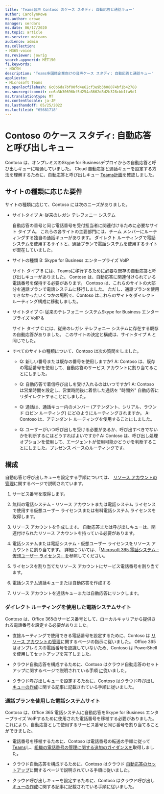 ```yaml
---
title: 'Teams音声 Contoso のケース スタディ: 自動応答と通話キュー'
author: CarolynRowe
ms.author: crowe
manager: serdars
ms.date: 06/17/2020
ms.topic: article
ms.service: msteams
audience: admin
ms.collection:
- M365-voice
ms.reviewer: jowrig
search.appverid: MET150
f1.keywords:
- NOCSH
description: 'Teams多国籍企業向けの音声ケース スタディ: 自動応答と通話キュー'
appliesto:
- Microsoft Teams
ms.openlocfilehash: 6c0b6da7bf00fd4e62cf3e9b3b08074bf1b42788
ms.sourcegitcommit: cc6a3b30696bf5d254a3662d8d2b328cbb1fa9d1
ms.translationtype: MT
ms.contentlocale: ja-JP
ms.lasthandoff: 05/25/2022
ms.locfileid: "65681718"
---
```

# <a name="contoso-case-study-auto-attendants-and-call-queues"></a>Contoso のケース スタディ: 自動応答と呼び出しキュー

Contoso は、オンプレミスのSkype for Businessデプロイからの自動応答と呼び出しキューに精通していました。 Cloud 自動応答と通話キューを設定する方法を理解するために、自動応答と呼び出しキュー [Teams計画](plan-auto-attendant-call-queue.md)を確認しました。

## <a name="requirements-depending-on-site-type"></a>サイトの種類に応じた要件

サイトの種類に応じて、Contoso には次のニーズがありました。

- サイトタイプ A: 従来のレガシ テレフォニー システム 

  自動応答の番号と同じ電話番号を受付担当者に関連付けるために必要なサイト タイプ A。 これらの各サイトの主要部門には、チーム メンバーにルーティングする独自の通話キューがあります。 ダイレクト ルーティングで電話システムを使用するサイトと、通話プランで電話システムを使用するサイトが混在していました。  

- サイトの種類 B: Skype for Business エンタープライズ VoIP 

  サイト タイプ B には、Teamsに移行するために必要な既存の自動応答と呼び出しキューがありました。 Contoso は、自動応答に関連付けられている電話番号を保持する必要があります。 Contoso は、これらのサイトの大部分を通話プランで電話システムに移行しました。 ただし、通話プランを使用できなかったいくつかの場所で、Contoso はこれらのサイトをダイレクト ルーティング構成に移動しました。  

- サイトタイプ C: 従来のテレフォニー システムSkype for Business エンタープライズ VoIP & 

  サイト タイプ C には、従来のレガシ テレフォニー システムに存在する既存の自動応答がありました。 このサイトの決定と構成は、サイトタイプ A と同じでした。   

- すべてのサイトの種類について、Contoso は次の質問をしました。

  - Q: 新しい番号または既存の番号を使用しますか? 
    A: Contoso は、既存の電話番号を使用して、自動応答のサービス アカウントに割り当てることにしました。 

  - Q: 自動応答で着信呼び出しを受け入れるのはいつですか? 
    A: Contoso は営業時間を設定し、営業時間後に着信した通話を "時間外" 自動応答にリダイレクトすることにしました。  

  - Q: 通話は、通話キュー内のメンバー (アテンダント、シリアル、ラウンド ロビン ルーティング) にどのようにルーティングされますか。 
    A: Contoso は、アテンダント ルーティングを使用することにしました。 

  - Q: ユーザーがいつ呼び出しを受ける必要があるか、呼び出すべきでないかを判断するにはどうすればよいですか? 
    A: Contoso は、呼び出し処理オプションを使用して、エージェントが使用可能かどうかを判断することにしました。プレゼンス ベースのルーティングです。 


## <a name="configuration"></a>構成

自動応答と呼び出しキューを設定する手順については、 [リソース アカウントの管理](manage-resource-accounts.md)に関するページで説明されています。 

1. サービス番号を取得します。 

2. 無料の電話システム - リソース アカウントまたは電話システム ライセンスで使用する仮想ユーザー ライセンスまたは有料電話システム ライセンスを取得します。

3. リソース アカウントを作成します。 自動応答または呼び出しキューは、関連付けられたリソース アカウントを持っている必要があります。 

4. 電話システムまたは電話システム - 仮想ユーザー ライセンスをリソース アカウントに割り当てます。 詳細については、「[Microsoft 365 電話システム – 仮想ユーザー ライセンス」を](./teams-add-on-licensing/virtual-user.md)参照してください。

5. ライセンスを割り当てたリソース アカウントにサービス電話番号を割り当てます。 

6. 電話システム通話キューまたは自動応答を作成する 

7. リソース アカウントを通話キューまたは自動応答にリンクします。 


### <a name="sites-with-phone-system-with-direct-routing"></a>ダイレクト ルーティングを使用した電話システムサイト 

Contoso は、Office 365のサービス番号として、ローカルキャリアから提供される電話番号を設定する必要がありました。 

- 直接ルーティングで使用できる電話番号を設定するために、Contoso は [リソース アカウントの管理](manage-resource-accounts.md)に関するページの指示に従いました。 Office 365はオンプレミスの電話番号を認識していないため、Contoso は PowerShell を使用してセットアップを完了しました。   

- クラウド自動応答を構成するために、Contoso はクラウド自動応答のセットアップに関するページで説明されている手順 [に](create-a-phone-system-auto-attendant.md)従いました。 

- クラウド呼び出しキューを設定するために、Contoso はクラウド呼び出し [キューの作成](create-a-phone-system-call-queue.md)に関する記事に記載されている手順に従いました。  


### <a name="sites-with-phone-system-with-calling-plan"></a>通話プランを使用した電話システムサイト

Contoso は、Office 365 電話システムに自動応答をSkype for Business エンタープライズ VoIPするために使用された電話番号を移植する必要がありました。 これにより、自動応答として使用するサービス番号と同じ番号を割り当てることができました。 

- 電話番号を移植するために、Contoso は電話番号の転送の手順に従って[Teams](./phone-number-calling-plans/transfer-phone-numbers-to-teams.md)し、[組織の電話番号の管理に関する追加のガイダンスを](./manage-phone-numbers-for-your-organization/manage-phone-numbers-for-your-organization.md)取得しました。

- クラウド自動応答を構成するために、Contoso はクラウド [自動応答のセットアップ](create-a-phone-system-auto-attendant.md)に関するページで説明されている手順に従いました。

-  クラウド呼び出しキューを設定するために、Contoso はクラウド呼び出し [キューの作成](create-a-phone-system-call-queue.md)に関する記事に記載されている手順に従いました。  

